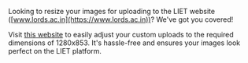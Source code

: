 Looking to resize your images for uploading to the LIET website ([www.lords.ac.in](https://www.lords.ac.in))? We've got you covered!

Visit [this website](https://ufraan.github.io/lords-image-resize/) to easily adjust your custom uploads to the required dimensions of 1280x853. It's hassle-free and ensures your images look perfect on the LIET platform.
